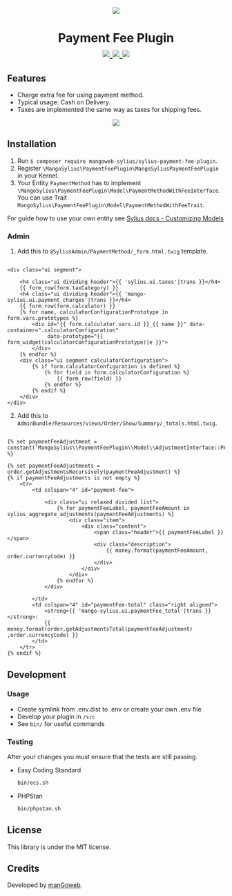 <p align="center">
    <a href="https://www.mangoweb.cz/en/" target="_blank">
        <img src="https://avatars0.githubusercontent.com/u/38423357?s=200&v=4"/>
    </a>
</p>
<h1 align="center">
Payment Fee Plugin
<br />
    <a href="https://packagist.org/packages/mangoweb-sylius/sylius-payment-fee-plugin" title="License" target="_blank">
        <img src="https://img.shields.io/packagist/l/mangoweb-sylius/sylius-payment-fee-plugin.svg" />
    </a>
    <a href="https://packagist.org/packages/mangoweb-sylius/sylius-payment-fee-plugin" title="Version" target="_blank">
        <img src="https://img.shields.io/packagist/v/mangoweb-sylius/sylius-payment-fee-plugin.svg" />
    </a>
    <a href="http://travis-ci.org/mangoweb-sylius/SyliusPaymentFeePlugin" title="Build status" target="_blank">
        <img src="https://img.shields.io/travis/mangoweb-sylius/SyliusPaymentFeePlugin/master.svg" />
    </a>
</h1>

## Features

* Charge extra fee for using payment method.
* Typical usage: Cash on Delivery.
* Taxes are implemented the same way as taxes for shipping fees.

<p align="center">
	<img src="https://raw.githubusercontent.com/mangoweb-sylius/SyliusPaymentFeePlugin/master/doc/admin.png"/>
</p>

## Installation

1. Run `$ composer require mangoweb-sylius/sylius-payment-fee-plugin`.
2. Register `\MangoSylius\PaymentFeePlugin\MangoSyliusPaymentFeePlugin` in your Kernel.
3. Your Entity `PaymentMethod` has to implement `\MangoSylius\PaymentFeePlugin\Model\PaymentMethodWithFeeInterface`. You can use Trait `MangoSylius\PaymentFeePlugin\Model\PaymentMethodWithFeeTrait`. 

For guide how to use your own entity see [Sylius docs - Customizing Models](https://docs.sylius.com/en/1.3/customization/model.html)

### Admin

1. Add this to `@SyliusAdmin/PaymentMethod/_form.html.twig` template.

```twig

<div class="ui segment">

	<h4 class="ui dividing header">{{ 'sylius.ui.taxes'|trans }}</h4>
	{{ form_row(form.taxCategory) }}
	<h4 class="ui dividing header">{{ 'mango-sylius.ui.payment_charges'|trans }}</h4>
	{{ form_row(form.calculator) }}
	{% for name, calculatorConfigurationPrototype in form.vars.prototypes %}
		<div id="{{ form.calculator.vars.id }}_{{ name }}" data-container=".calculatorConfiguration"
			 data-prototype="{{ form_widget(calculatorConfigurationPrototype)|e }}">
		</div>
	{% endfor %}
	<div class="ui segment calculatorConfiguration">
		{% if form.calculatorConfiguration is defined %}
			{% for field in form.calculatorConfiguration %}
				{{ form_row(field) }}
			{% endfor %}
		{% endif %}
	</div>
</div>
```

2. Add this to `AdminBundle/Resources/views/Order/Show/Summary/_totals.html.twig`.

```twig

{% set paymentFeeAdjustment = constant('MangoSylius\\PaymentFeePlugin\\Model\\AdjustmentInterface::PAYMENT_ADJUSTMENT') %}

{% set paymentFeeAdjustments = order.getAdjustmentsRecursively(paymentFeeAdjustment) %}
{% if paymentFeeAdjustments is not empty %}
	<tr>
		<td colspan="4" id="payment-fee">

			<div class="ui relaxed divided list">
				{% for paymentFeeLabel, paymentFeeAmount in sylius_aggregate_adjustments(paymentFeeAdjustments) %}
					<div class="item">
						<div class="content">
							<span class="header">{{ paymentFeeLabel }}</span>
							<div class="description">
								{{ money.format(paymentFeeAmount, order.currencyCode) }}
							</div>
						</div>
					</div>
				{% endfor %}
			</div>

		</td>
		<td colspan="4" id="paymentFee-total" class="right aligned">
			<strong>{{ 'mango-sylius.ui.paymentFee_total'|trans }}</strong>:
			{{ money.format(order.getAdjustmentsTotal(paymentFeeAdjustment) ,order.currencyCode) }}
		</td>
	</tr>
{% endif %}
```

## Development

### Usage

- Create symlink from .env.dist to .env or create your own .env file
- Develop your plugin in `/src`
- See `bin/` for useful commands

### Testing

After your changes you must ensure that the tests are still passing.
* Easy Coding Standard
  ```bash
  bin/ecs.sh
  ```
* PHPStan
  ```bash
  bin/phpstan.sh
  ```
License
-------
This library is under the MIT license.

Credits
-------
Developed by [manGoweb](https://www.mangoweb.eu/).
